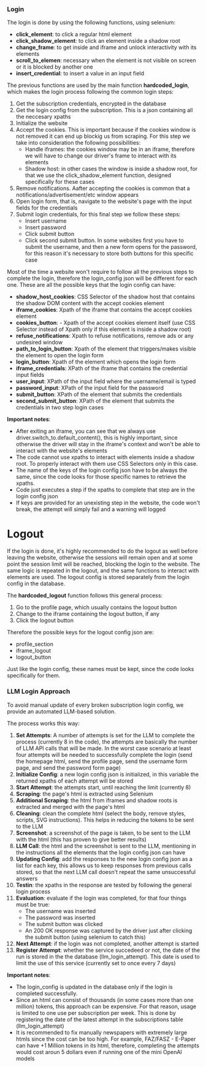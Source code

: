 ### Login

The login is done by using the following functions, using selenium:
* **click_element**: to click a regular html element
* **click_shadow_element**: to click an element inside a shadow root
* **change_frame**: to get inside and iframe and unlock interactivity with its elements
* **scroll_to_elemen**: necessary when the element is not visible on screen or it is blocked by another one
* **insert_credential**: to insert a value in an input field

The previous functions are used by the main function **hardcoded_login**, which makes the login process following the common login steps:
1. Get the subscription credentials, encrypted in the database
2. Get the login config from the subscription. This is a json containing all the neccesary xpaths
3. Initialize the website
4. Accept the cookies. This is important because if the cookies window is not removed it can end up blockig us from scraping. For this step we take into consideration the following possibilities:
    - Handle iframes: the cookies window may be in an iframe, therefore we will have to change our driver's frame to interact with its elements
    - Shadow host: in other cases the window is inside a shadow root, for that we use the click_shadow_element function, designed specifically for these cases
5. Remove notifications. Aafter accepting the cookies is common that a notifications/advertisement/etc window appears
6. Open login form, that is, navigate to the website's page with the input fields for the credentials
7. Submit login credentials, for this final step we follow these steps:
    - Insert username
    - Insert password
    - Click submit button
    - Click second submit button. In some websites first you have to submit the username, and then a new form opens for the password, for this reason it's necessary to store both buttons for this specific case

Most of the time a website won't require to follow all the previous steps to complete the login, therefore the login_config json will be different for each one. These are all the possible keys that the login config can have:
* **shadow_host_cookies**: CSS Selector of the shadow host that contains the shadow DOM content with the accept cookies element
* **iframe_cookies**: Xpath of the iframe that contains the accept cookies element
* **cookies_button**: - Xpath of the accept cookies element itself (use CSS Selector instead of Xpath only if this element is inside a shadow root)
* **refuse_notifications**: Xpath to refuse notifications, remove ads or any undesired window
* **path_to_login_button**: Xpath of the element that triggers/makes visible the element to open the login form
* **login_button**: Xpath of the element which opens the login form
* **iframe_credentials**: XPath of the iframe that contains the credential input fields
* **user_input**: XPath of the input field where the username/email is typed
* **password_input**: XPath of the input field for the password
* **submit_button**: XPath of the element that submits the credentials
* **second_submit_button**: XPath of the element that submits the credentials in two step login cases

**Important notes**:
* After exiting an iframe, you can see that we always use driver.switch_to.default_content(), this is highly important, since otherwise the driver will stay in the iframe's context and won't be able to interact with the website's elements
* The code cannot use xpaths to interact with elements inside a shadow root. To properly interact with them use CSS Selectors only in this case.
* The name of the keys of the login config json have to be always the same, since the code looks for those specific names to retrieve the xpaths.
* Code just executes a step if the xpaths to complete that step are in the login config json
* If keys are provided for an unexisting step in the website, the code won't break, the attempt will simply fail and a warning will logged

# Logout

If the login is done, it's highly recommended to do the logout as well before leaving the website, otherwise the sessions will remain open and at some point the session limit will be reached, blocking the login to the website. The same logic is repeated in the logout, and the same functions to interact with elements are used. The logout config is stored separately from the login config in the database.

The **hardcoded_logout** function follows this general process:
1. Go to the profile page, which usually contains the logout button
2. Change to the iframe containing the logout button, if any
3. Click the logout button

Therefore the possible keys for the logout config json are:
* profile_section
* iframe_logout
* logout_button

Just like the login config, these names must be kept, since the code looks specifically for them.

### LLM Login Approach

To avoid manual update of every broken subscription login config, we provide an automated LLM-based solution.

The process works this way:
1. **Set Attempts**: A number of attempts is set for the LLM to complete the process (currently 8 in the code), the attempts are basically the number of LLM API calls that will be made. In the worst case scenario at least four attempts will be needed to successfully complete the login (send the homepage html, send the profile page, send the username form page, and send the password form page)
2. **Initialize Config**: a new login config json is initialized, in this variable the returned xpaths of each attempt will be stored
4. **Start Attempt**: the attempts start, until reaching the limit (currently 8)
5. **Scraping**: the page's html is extracted using Selenium
6. **Additional Scraping**: the html from iframes and shadow roots is extracted and merged with the page's html
7. **Cleaning**: clean the complete html (select the body, remove styles, scripts, SVG instructions). This helps in reducing the tokens to be sent to the LLM
8. **Screenshot**: a screenshot of the page is taken, to be sent to the LLM with the html (this has proven to give better results)
9. **LLM Call**: the html and the screenshot is sent to the LLM, mentioning in the instructions all the elements that the login config json can have
10. **Updating Config**: add the responses to the new login config json as a list for each key, this allows us to keep responses from previous calls stored, so that the next LLM call doesn't repeat the same unsuccessful answers
11. **Testin**: the xpaths in the response are tested by following the general login process
12. **Evaluation**: evaluate if the login was completed, for that four things must be true:
    * The username was inserted
    * The password was inserted
    * The submit button was clicked
    * An 200 OK response was captured by the driver just after clicking the submit button (using selenium to catch this)
13. **Next Attempt**: if the login was not completed, another attempt is started
14. **Register Attempt**: whether the service succedeed or not, the date of the run is stored in the the database (llm_login_attempt). This date is used to limit the use of this service (currently set to once every 7 days)

**Important notes**:
* The login_config is updated in the database only if the login is completed successfully.
* Since an html can consist of thousands (in some cases more than one million) tokens, this approach can be expensive. For that reason, usage is limited to one use per subscription per week. This is done by registering the date of the latest attempt in the subscriptions table (llm_login_attempt)
* It is recommended to fix manually newspapers with extremely large htmls since the cost can be too high. For example, FAZ/FASZ - E-Paper can have +1 Million tokens in its html, therefore, completing the attempts would cost aroun 5 dollars even if running one of the mini OpenAI models
